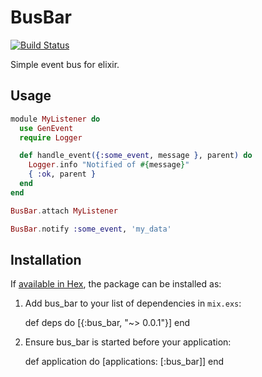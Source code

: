 # BusBar
[![Build Status](https://travis-ci.org/JonRowe/busbar.svg?branch=master)](https://travis-ci.org/JonRowe/busbar)

Simple event bus for elixir.

## Usage

```Elixir
module MyListener do
  use GenEvent
  require Logger

  def handle_event({:some_event, message }, parent) do
    Logger.info "Notified of #{message}"
    { :ok, parent }
  end
end

BusBar.attach MyListener

BusBar.notify :some_event, 'my_data'
```

## Installation

If [available in Hex](https://hex.pm/docs/publish), the package can be installed as:

  1. Add bus_bar to your list of dependencies in `mix.exs`:

        def deps do
          [{:bus_bar, "~> 0.0.1"}]
        end

  2. Ensure bus_bar is started before your application:

        def application do
          [applications: [:bus_bar]]
        end

